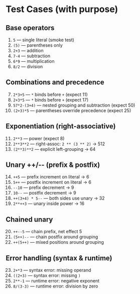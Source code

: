 # Test Cases (with purpose)

## Base operators
1. `5` — single literal (smoke test)
2. `(5)` — parentheses only
3. `2+3` — addition
4. `7-4` — subtraction
5. `6*9` — multiplication
6. `8/2` — division

## Combinations and precedence
7. `2*3+5` — `*` binds before `+` (expect 11)
8. `2+3*5` — `*` binds before `+` (expect 17)
9. `57*2-(3+4)` — nested grouping and subtraction (expect 50)
10. `(2+3)*5` — parentheses override precedence (expect 25)

## Exponentiation (right-associative)
11. `2**3` — power (expect 8)
12. `2**3**2` — right-assoc: `2 ** (3 ** 2)` → 512
13. `(2**3)**2` — explicit left-grouping → 64

## Unary ++/-- (prefix & postfix)
14. `++5` — prefix increment on literal → 6
15. `5++` — postfix increment on literal → 6
16. `--10` — prefix decrement → 9
17. `10--` — postfix decrement → 9
18. `++(3+4) * 5--` — both sides use unary → 32
19. `2**++3` — unary inside power → 16

## Chained unary
20. `++--5` — chain prefix, net effect 5
21. `(5++)--` — chain postfix around grouping
22. `++(5++)` — mixed positions around grouping

## Error handling (syntax & runtime)
23. `2+*3` — syntax error: missing operand
24. `((2+3)` — syntax error: missing `)`
25. `2**-1` — runtime error: negative exponent
26. `8/(3-3)` — runtime error: division by zero
